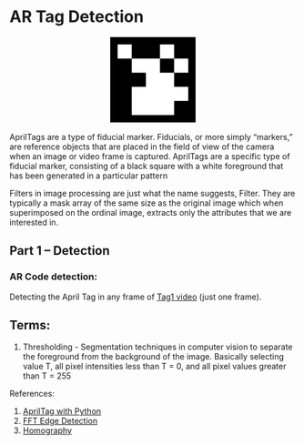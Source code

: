 # AR Tag Detection
<p align="center">
<img src="https://github.com/kavyadevd/ARTagDetection/blob/f9ce7cd4daae2ef46c01747de8a0295fe2912d8d/marker.png" alt="ARTAG" width="150px"></img></p>
<p>AprilTags are a type of fiducial marker. Fiducials, or more simply “markers,” are reference objects that are placed in the field of view of the camera when an image or video frame is captured. AprilTags are a specific type of fiducial marker, consisting of a black square with a white foreground that has been generated in a particular pattern</p>
<p>
Filters in image processing are just what the name suggests, Filter. They are typically a mask array of the same size as the original image which when superimposed on the ordinal image, extracts only the attributes that we are interested in.
</p>
<p></p>

## Part 1 – Detection
### AR Code detection:
Detecting the April Tag in any frame of [Tag1 video](https://drive.google.com/file/d/1EBSii403dwpq7xSvNH2HxUg48nqVUwQ6/view?usp=sharing) (just one frame).



## Terms:
1. Thresholding - Segmentation techniques in computer vision to separate the foreground from the background of the image. Basically selecting value T, all pixel intensities less than T = 0, and all pixel values greater than T = 255

References:
1. [AprilTag with Python](https://pyimagesearch.com/2020/11/02/apriltag-with-python/)
2. [FFT Edge Detection](https://wish-aks.medium.com/better-edge-detection-and-noise-reduction-in-images-using-fourier-transform-f85ed48b3123)
3. [Homography](https://docs.opencv.org/3.4/d9/dab/tutorial_homography.html)
